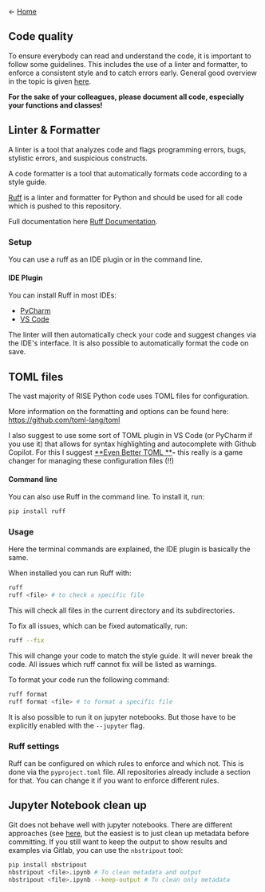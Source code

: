 \<- [Home](home)

## Code quality

To ensure everybody can read and understand the code, it is important to follow some guidelines. This includes the use of a linter and formatter, to enforce a consistent style and to catch errors early. General good overview in the topic is given [here](https://realpython.com/python-code-quality/).

**For the sake of your colleagues, please document all code, especially your functions and classes!**

## Linter & Formatter

A linter is a tool that analyzes code and flags programming errors, bugs, stylistic errors, and suspicious constructs.

A code formatter is a tool that automatically formats code according to a style guide.

[Ruff](https://github.com/astral-sh/ruff) is a linter and formatter for Python and should be used for all code which is pushed to this repository.

Full documentation here [Ruff Documentation](https://docs.astral.sh/ruff/).

### Setup

You can use a ruff as an IDE plugin or in the command line.

#### IDE Plugin

You can install Ruff in most IDEs:

- [PyCharm](https://plugins.jetbrains.com/plugin/20574-ruff)
- [VS Code](https://marketplace.visualstudio.com/items?itemName=charliermarsh.ruff)

The linter will then automatically check your code and suggest changes via the IDE's interface. It is also possible to automatically format the code on save.

## TOML files

The vast majority of RISE Python code uses TOML files for configuration. 

More information on the formatting and options can be found here: https://github.com/toml-lang/toml

I also suggest to use some sort of TOML plugin in VS Code (or PyCharm if you use it) that allows for syntax highlighting and autocomplete with Github Copilot. For this I suggest [**Even Better TOML **](https://marketplace.visualstudio.com/items?itemName=tamasfe.even-better-toml)**-** this really is a game changer for managing these configuration files (!!)

#### Command line

You can also use Ruff in the command line. To install it, run:

```bash
pip install ruff
```

### Usage

Here the terminal commands are explained, the IDE plugin is basically the same.

When installed you can run Ruff with:

```bash
ruff
ruff <file> # to check a specific file
```

This will check all files in the current directory and its subdirectories.

To fix all issues, which can be fixed automatically, run:

```bash
ruff --fix
```

This will change your code to match the style guide. It will never break the code. All issues which ruff cannot fix will be listed as warnings.

To format your code run the following command:

```bash
ruff format
ruff format <file> # to format a specific file
```

It is also possible to run it on jupyter notebooks. But those have to be explicitly enabled with the `--jupyter` flag.

### Ruff settings

Ruff can be configured on which rules to enforce and which not. This is done via the `pyproject.toml` file. All repositories already include a section for that. You can change it if you want to enforce different rules.

## Jupyter Notebook clean up

Git does not behave well with jupyter notebooks. There are different approaches (see [here](https://www.reviewnb.com/git-jupyter-notebook-ultimate-guide), but the easiest is to just clean up metadata before committing. If you still want to keep the output to show results and examples via Gitlab, you can use the `nbstripout` tool:

```bash
pip install nbstripout
nbstripout <file>.ipynb # To clean metadata and output
nbstripout <file>.ipynb --keep-output # To clean only metadata
```